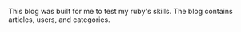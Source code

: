 This blog was built for me to test my ruby's skills. 
The blog contains articles, users, and categories.
